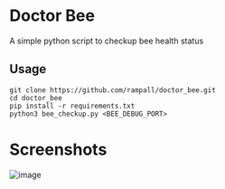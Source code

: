 
# Doctor Bee
A simple python script to checkup bee health status
## Usage
```
git clone https://github.com/rampall/doctor_bee.git
cd doctor_bee
pip install -r requirements.txt
python3 bee_checkup.py <BEE_DEBUG_PORT>
```
# Screenshots
![image](https://github.com/rampall/doctor_bee/assets/520570/fe321270-6fcd-4220-aa2d-730430b77889)
